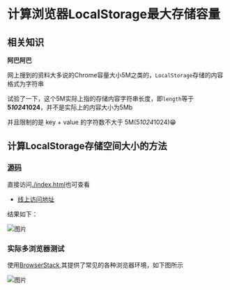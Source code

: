 # 计算浏览器LocalStorage最大存储容量

## 相关知识
**阿巴阿巴**

网上搜到的资料大多说的Chrome容量大小5M之类的，`LocalStorage`存储的内容格式为字符串

试验了一下，这个5M实际上指的存储内容字符串长度，即`length`等于 **5*1024*1024**，并不是实际上的内容大小为5Mb

并且限制的是 key + value 的字符数不大于 5M(5*1024*1024)😁

## 计算LocalStorage存储空间大小的方法

### [源码](./index.js)
直接访问[./index.html](./index.html)也可查看

* [线上访问地址](https://node-server-test-7fq6ugeaba9dce8-1256505457.tcloudbaseapp.com/storage/)

结果如下：

![图片](https://img.cdn.sugarat.top/mdImg/MTYyMzY4NTA3NTU4OQ==623685075589)

### 实际多浏览器测试
使用[BrowserStack](https://live.browserstack.com/dashboard#os=Windows&os_version=7&browser=Chrome&browser_version=65.0&zoom_to_fit=true&full_screen=true&resolution=responsive-mode&url=https%3A%2F%2Fecom.meituan.com%2Fmeishi&speed=1),其提供了常见的各种浏览器环境，如下图所示

![图片](https://img.cdn.sugarat.top/mdImg/MTYyMzY4NDI3ODM1Mg==623684278352)

